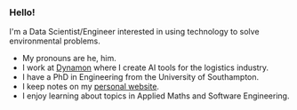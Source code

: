 ### Hello!

I'm a Data Scientist/Engineer interested in using technology to solve environmental problems.

- My pronouns are he, him.
- I work at [Dynamon](https://dynamon.co.uk/) where I create AI tools for the logistics industry.
- I have a PhD in Engineering from the University of Southampton.
- I keep notes on my [personal website](https://tajd.netlify.app/).
- I enjoy learning about topics in Applied Maths and Software Engineering.
